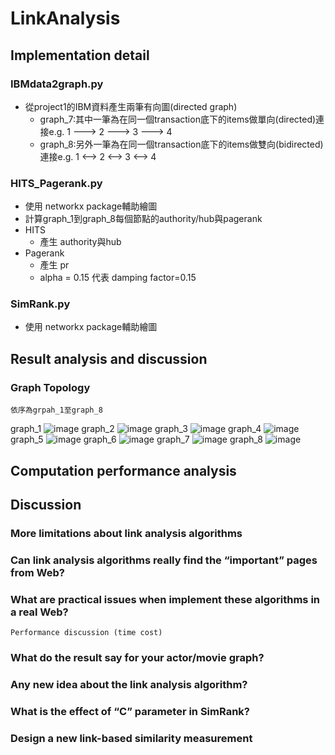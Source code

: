 # LinkAnalysis

## Implementation detail 
### IBMdata2graph.py
* 從project1的IBM資料產生兩筆有向圖(directed graph)
  * graph_7:其中一筆為在同一個transaction底下的items做單向(directed)連接e.g. 1 ---> 2 ---> 3 ---> 4
  * graph_8:另外一筆為在同一個transaction底下的items做雙向(bidirected)連接e.g. 1 <--> 2 <--> 3 <--> 4
### HITS_Pagerank.py
* 使用 networkx package輔助繪圖
* 計算graph_1到graph_8每個節點的authority/hub與pagerank
* HITS 
  * 產生 authority與hub
* Pagerank 
  * 產生 pr
  * alpha = 0.15 代表 damping factor=0.15
### SimRank.py
* 使用 networkx package輔助繪圖
## Result analysis and discussion 
### Graph Topology
    依序為grpah_1至graph_8
graph_1
![image](https://github.com/a60504a60504/LinkAnalysis/blob/master/Picgraph_1.png)
graph_2
![image](https://github.com/a60504a60504/LinkAnalysis/blob/master/Picgraph_2.png)
graph_3
![image](https://github.com/a60504a60504/LinkAnalysis/blob/master/Picgraph_3.png)
graph_4
![image](https://github.com/a60504a60504/LinkAnalysis/blob/master/Picgraph_4.png)
graph_5
![image](https://github.com/a60504a60504/LinkAnalysis/blob/master/Picgraph_5.png)
graph_6
![image](https://github.com/a60504a60504/LinkAnalysis/blob/master/Picgraph_6.png)
graph_7
![image](https://github.com/a60504a60504/LinkAnalysis/blob/master/Picgraph_7.png)
graph_8
![image](https://github.com/a60504a60504/LinkAnalysis/blob/master/Picgraph_8.png)

## Computation performance analysis 

## Discussion
### More limitations about link analysis algorithms 
### Can link analysis algorithms really find the “important” pages from Web? 
### What are practical issues when implement these algorithms in a real Web? 
    Performance discussion (time cost) 
### What do the result say for your actor/movie graph?  
### Any new idea about the link analysis algorithm? 
### What is the effect of “C” parameter in SimRank? 
### Design a new link-based similarity measurement 
